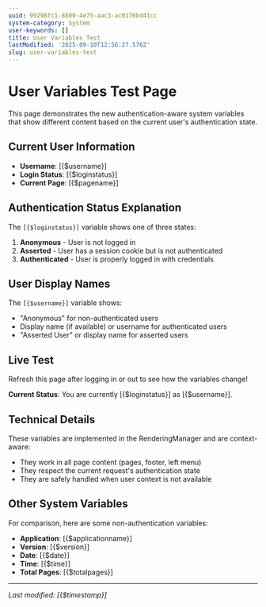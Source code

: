 ```yaml
---
uuid: 99298fc1-8800-4e75-aac3-ac0176bd41cc
system-category: System
user-keywords: []
title: User Variables Test
lastModified: '2025-09-10T12:56:27.576Z'
slug: user-variables-test
---
```


# User Variables Test Page

This page demonstrates the new authentication-aware system variables that show different content based on the current user's authentication state.

## Current User Information

- **Username**: [{$username}]
- **Login Status**: [{$loginstatus}]
- **Current Page**: [{$pagename}]

## Authentication Status Explanation

The `[{$loginstatus}]` variable shows one of three states:

1. **Anonymous** - User is not logged in
2. **Asserted** - User has a session cookie but is not authenticated
3. **Authenticated** - User is properly logged in with credentials

## User Display Names

The `[{$username}]` variable shows:

- "Anonymous" for non-authenticated users
- Display name (if available) or username for authenticated users
- "Asserted User" or display name for asserted users

## Live Test

Refresh this page after logging in or out to see how the variables change!

**Current Status**: You are currently [{$loginstatus}] as [{$username}].

## Technical Details

These variables are implemented in the RenderingManager and are context-aware:

- They work in all page content (pages, footer, left menu)
- They respect the current request's authentication state
- They are safely handled when user context is not available

## Other System Variables

For comparison, here are some non-authentication variables:

- **Application**: [{$applicationname}]
- **Version**: [{$version}]
- **Date**: [{$date}]
- **Time**: [{$time}]
- **Total Pages**: [{$totalpages}]

---

*Last modified: [{$timestamp}]*
